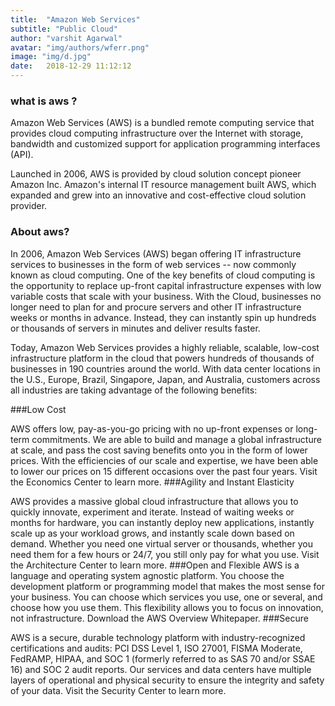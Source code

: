 ```yaml
---
title:  "Amazon Web Services"
subtitle: "Public Cloud"
author: "varshit Agarwal"
avatar: "img/authors/wferr.png"
image: "img/d.jpg"
date:   2018-12-29 11:12:12
---
```


### what is aws ?
Amazon Web Services (AWS) is a bundled remote computing service that provides cloud computing infrastructure over the Internet with storage, bandwidth and customized support for application programming interfaces (API).

Launched in 2006, AWS is provided by cloud solution concept pioneer Amazon Inc. Amazon's internal IT resource management built AWS, which expanded and grew into an innovative and cost-effective cloud solution provider.

### About aws?

In 2006, Amazon Web Services (AWS) began offering IT infrastructure services to businesses in the form of web services -- now commonly known as cloud computing. One of the key benefits of cloud computing is the opportunity to replace up-front capital infrastructure expenses with low variable costs that scale with your business. With the Cloud, businesses no longer need to plan for and procure servers and other IT infrastructure weeks or months in advance. Instead, they can instantly spin up hundreds or thousands of servers in minutes and deliver results faster.

Today, Amazon Web Services provides a highly reliable, scalable, low-cost infrastructure platform in the cloud that powers hundreds of thousands of businesses in 190 countries around the world. With data center locations in the U.S., Europe, Brazil, Singapore, Japan, and Australia, customers across all industries are taking advantage of the following benefits:

###Low Cost

AWS offers low, pay-as-you-go pricing with no up-front expenses or long-term commitments. We are able to build and manage a global infrastructure at scale, and pass the cost saving benefits onto you in the form of lower prices. With the efficiencies of our scale and expertise, we have been able to lower our prices on 15 different occasions over the past four years. Visit the Economics Center to learn more.
###Agility and Instant Elasticity

AWS provides a massive global cloud infrastructure that allows you to quickly innovate, experiment and iterate. Instead of waiting weeks or months for hardware, you can instantly deploy new applications, instantly scale up as your workload grows, and instantly scale down based on demand. Whether you need one virtual server or thousands, whether you need them for a few hours or 24/7, you still only pay for what you use. Visit the Architecture Center to learn more.
###Open and Flexible
AWS is a language and operating system agnostic platform. You choose the development platform or programming model that makes the most sense for your business. You can choose which services you use, one or several, and choose how you use them. This flexibility allows you to focus on innovation, not infrastructure. Download the AWS Overview Whitepaper. 
###Secure

AWS is a secure, durable technology platform with industry-recognized certifications and audits: PCI DSS Level 1, ISO 27001, FISMA Moderate, FedRAMP, HIPAA, and SOC 1 (formerly referred to as SAS 70 and/or SSAE 16) and SOC 2 audit reports. Our services and data centers have multiple layers of operational and physical security to ensure the integrity and safety of your data.  Visit the Security Center to learn more.
